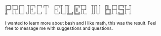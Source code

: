     ╔═╗┬─┐┌─┐ ┬┌─┐┌─┐┌┬┐  ┌─┐┬ ┬╦  ╔═╗┬─┐  ┬┌┐┌  ╔╗ ┌─┐╔═╗┬ ┬
    ╠═╝├┬┘│ │ │├┤ │   │   ├┤ │ │║  ║╣ ├┬┘  ││││  ╠╩╗├─┤╚═╗├─┤
    ╩  ┴└─└─┘└┘└─┘└─┘ ┴   └─┘└─┘╩═╝╚═╝┴└─  ┴┘└┘  ╚═╝┴ ┴╚═╝┴ ┴
I wanted to learn more about bash and I like math, this was the result. Feel free to message me with suggestions and questions.
